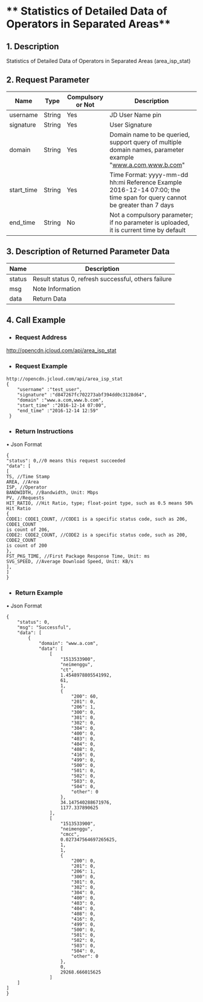 # ** Statistics of Detailed Data of Operators in Separated Areas**

## **1. Description**

Statistics of Detailed Data of Operators in Separated Areas (area_isp_stat)

## **2. Request Parameter**

| **Name**   | **Type** | **Compulsory or Not** | **Description**                                                    |
| ---------- | -------- | ------------ | ----------------------------------------------------------- |
| username   | String   | Yes           | JD User Name pin                                                |
| signature  | String   | Yes           | User Signature                                                    |
| domain      | String   | Yes           | Domain name to be queried, support query of multiple domain names, parameter example "www.a.com,www.b.com" |
| start_time | String   | Yes           | Time Format: yyyy-mm-dd hh:mi Reference Example 2016-12-14 07:00; the time span for query cannot be greater than 7 days  |
| end_time   | String   | No           | Not a compulsory parameter; if no parameter is uploaded, it is current time by default                             |

## **3. Description of Returned Parameter Data**

| **Name** | **Description**                       |
| -------- | ------------------------------ |
| status   | Result status 0, refresh successful, others failure|
| msg      | Note Information                       |
| data     | Return Data                       |

## **4. Call Example**

- ### **Request Address**

http://opencdn.jcloud.com/api/area_isp_stat

- ### **Request Example**

```
http://opencdn.jcloud.com/api/area_isp_stat
{
    "username" :"test_user",
    "signature" :"d847267fc702273abf394dd0c3128d64",
    "domain" :"www.a.com,www.b.com",
    "start_time" :"2016-12-14 07:00",
    "end_time" :"2016-12-14 12:59"
 }
```

- ### **Return Instructions**

•        Json Format

```
{
"status": 0,//0 means this request succeeded
"data": [
[
TS, //Time Stamp
AREA, //Area
ISP, //Operator
BANDWIDTH, //Bandwidth, Unit: Mbps
PV, //Requests
HIT_RATIO, //Hit Ratio, type; float-point type, such as 0.5 means 50% Hit Ratio
{
CODE1: CODE1_COUNT, //CODE1 is a specific status code, such as 206, CODE1_COUNT
is count of 206,
CODE2: CODE2_COUNT, //CODE2 is a specific status code, such as 200, CODE2_COUNT
is count of 200
},
FST_PKG_TIME, //First Package Response Time, Unit: ms
SVG_SPEED, //Average Download Speed, Unit: KB/s
],
]
}
```

- ### **Return Example**

• Json Format

```
{
    "status": 0,
    "msg": "Successful",
    "data": [
        {
            "domain": "www.a.com",
            "data": [
                [
                    "1513533900",
                    "neimenggu",
                    "ct",
                    1.4548978805541992,
                    61,
                    1,
                    {
                        "200": 60,
                        "201": 0,
                        "206": 1,
                        "300": 0,
                        "301": 0,
                        "302": 0,
                        "304": 0,
                        "400": 0,
                        "403": 0,
                        "404": 0,
                        "408": 0,
                        "416": 0,
                        "499": 0,
                        "500": 0,
                        "501": 0,
                        "502": 0,
                        "503": 0,
                        "504": 0,
                        "other": 0
                    },
                    34.147540288671976,
                    1177.337890625
                ],
                [
                    "1513533900",
                    "neimenggu",
                    "cmcc",
                    0.027347564697265625,
                    1,
                    1,
                    {
                        "200": 0,
                        "201": 0,
                        "206": 1,
                        "300": 0,
                        "301": 0,
                        "302": 0,
                        "304": 0,
                        "400": 0,
                        "403": 0,
                        "404": 0,
                        "408": 0,
                        "416": 0,
                        "499": 0,
                        "500": 0,
                        "501": 0,
                        "502": 0,
                        "503": 0,
                        "504": 0,
                        "other": 0
                    },
                    0,
                    29268.666015625
                ]
    ]
]
}
```
